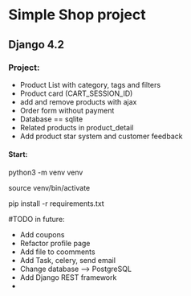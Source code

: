 <h1>Simple Shop project</h1>
<h2>Django 4.2</h2>

<h3>Project:</h3>

<ul>
  <li>Product List with category, tags and filters</li>
  <li>Product card (CART_SESSION_ID)</li>
  <li>add and remove products with ajax</li>
  <li>Order form without payment</li>
  <li>Database == sqlite</li>
  <li>Related products in product_detail</li>
  <li>Add product star system and customer feedback </li>

</ul>

<h4>Start:</h4>
<p>python3 -m venv venv </p>
<p>source venv/bin/activate</p>
<p>pip install -r requirements.txt</p>

#TODO in future:
<ul>
  <li>Add coupons</li>
  <li>Refactor profile page</li>
  <li>Add file to coomments </li>

  <li>Add Task, celery, send email</li>

  <li>Change database --> PostgreSQL</li>
  <li>Add Django REST framework</li>
  <li></li>
</ul>

